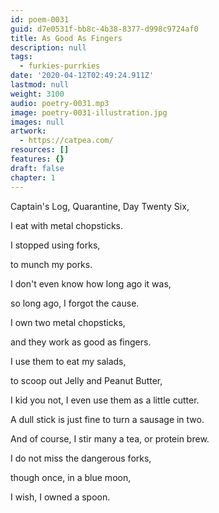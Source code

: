 ```yaml
---
id: poem-0031
guid: d7e0531f-bb8c-4b38-8377-d998c9724af0
title: As Good As Fingers
description: null
tags:
  - furkies-purrkies
date: '2020-04-12T02:49:24.911Z'
lastmod: null
weight: 3100
audio: poetry-0031.mp3
image: poetry-0031-illustration.jpg
images: null
artwork:
  - https://catpea.com/
resources: []
features: {}
draft: false
chapter: 1
---
```


Captain's Log, Quarantine, Day Twenty Six,

I eat with metal chopsticks.

I stopped using forks,

to munch my porks.

I don't even know how long ago it was,

so long ago, I forgot the cause.

I own two metal chopsticks,

and they work as good as fingers.

I use them to eat my salads,

to scoop out Jelly and Peanut Butter,

I kid you not, I even use them as a little cutter.

A dull stick is just fine to turn a sausage in two.

And of course, I stir many a tea, or protein brew.

I do not miss the dangerous forks,

though once, in a blue moon,

I wish, I owned a spoon.
